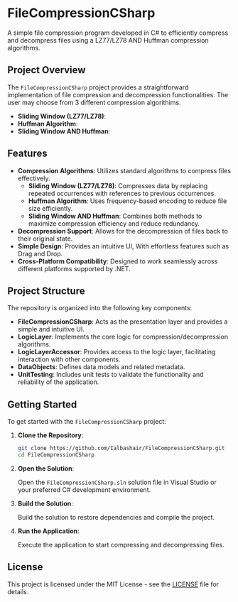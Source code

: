 # FileCompressionCSharp

A simple file compression program developed in C# to efficiently compress and decompress files using a LZ77/LZ78 AND Huffman compression algorithms.

## Project Overview

The `FileCompressionCSharp` project provides a straightforward implementation of file compression and decompression functionalities. The user may choose from 3 different compression algorithims.
- **Sliding Window (LZ77/LZ78)**:
- **Huffman Algorithm**:
- **Sliding Window AND Huffman**:

## Features

- **Compression Algorithms**: Utilizes standard algorithms to compress files effectively.
   * **Sliding Window (LZ77/LZ78)**: Compresses data by replacing repeated occurrences with references to previous occurrences.
   * **Huffman Algorithm**: Uses frequency-based encoding to reduce file size efficiently.
   * **Sliding Window AND Huffman**: Combines both methods to maximize compression efficiency and reduce redundancy.    
- **Decompression Support**: Allows for the decompression of files back to their original state.
- **Simple Design**: Provides an intuitive UI, With effortless features such as Drag and Drop.
- **Cross-Platform Compatibility**: Designed to work seamlessly across different platforms supported by .NET.

## Project Structure

The repository is organized into the following key components:

- **FileCompressionCSharp**: Acts as the presentation layer and provides a simple and intuitive UI. 
- **LogicLayer**: Implements the core logic for compression/decompression algorithms.
- **LogicLayerAccessor**: Provides access to the logic layer, facilitating interaction with other components.
- **DataObjects**: Defines data models and related metadata.
- **UnitTesting**: Includes unit tests to validate the functionality and reliability of the application.

## Getting Started

To get started with the `FileCompressionCSharp` project:

1. **Clone the Repository**:

   ```bash
   git clone https://github.com/Ialbashair/FileCompressionCSharp.git
   cd FileCompressionCSharp
   ```

2. **Open the Solution**:

   Open the `FileCompressionCSharp.sln` solution file in Visual Studio or your preferred C# development environment.

3. **Build the Solution**:

   Build the solution to restore dependencies and compile the project.

4. **Run the Application**:

   Execute the application to start compressing and decompressing files.

## License

This project is licensed under the MIT License - see the [LICENSE](LICENSE) file for details.
